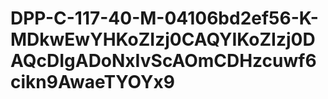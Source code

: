 # DPP-C-117-40-M-04106bd2ef56-K-MDkwEwYHKoZIzj0CAQYIKoZIzj0DAQcDIgADoNxIvScAOmCDHzcuwf6cikn9AwaeTYOYx9